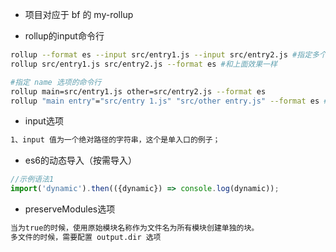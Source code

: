 - 项目对应于 bf 的 my-rollup

- rollup的input命令行

```bash
rollup --format es --input src/entry1.js --input src/entry2.js #指定多个入口
rollup src/entry1.js src/entry2.js --format es #和上面效果一样

#指定 name 选项的命令行
rollup main=src/entry1.js other=src/entry2.js --format es
rollup "main entry"="src/entry 1.js" "src/other entry.js" --format es #用双引号把 name 和 value 写在一起，key用空格隔开，value也用空格隔开
```

- input选项

```tex
1、input 值为一个绝对路径的字符串，这个是单入口的例子；
```


- es6的动态导入（按需导入）

```js
//示例语法1
import('dynamic').then(({dynamic}) => console.log(dynamic));
```

- preserveModules选项

```tex
当为true的时候，使用原始模块名称作为文件名为所有模块创建单独的块。
多文件的时候，需要配置 output.dir 选项
```

